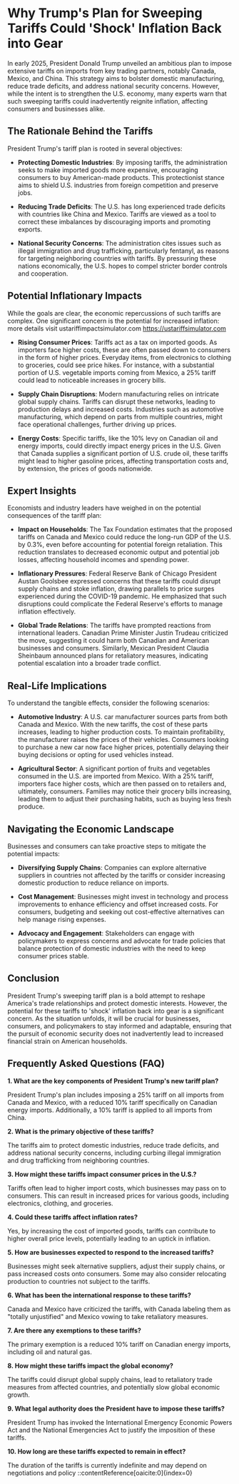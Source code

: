 # Why Trump's Plan for Sweeping Tariffs Could 'Shock' Inflation Back into Gear

In early 2025, President Donald Trump unveiled an ambitious plan to impose extensive tariffs on imports from key trading partners, notably Canada, Mexico, and China. This strategy aims to bolster domestic manufacturing, reduce trade deficits, and address national security concerns. However, while the intent is to strengthen the U.S. economy, many experts warn that such sweeping tariffs could inadvertently reignite inflation, affecting consumers and businesses alike.

## The Rationale Behind the Tariffs

President Trump's tariff plan is rooted in several objectives:

- **Protecting Domestic Industries**: By imposing tariffs, the administration seeks to make imported goods more expensive, encouraging consumers to buy American-made products. This protectionist stance aims to shield U.S. industries from foreign competition and preserve jobs.

- **Reducing Trade Deficits**: The U.S. has long experienced trade deficits with countries like China and Mexico. Tariffs are viewed as a tool to correct these imbalances by discouraging imports and promoting exports.

- **National Security Concerns**: The administration cites issues such as illegal immigration and drug trafficking, particularly fentanyl, as reasons for targeting neighboring countries with tariffs. By pressuring these nations economically, the U.S. hopes to compel stricter border controls and cooperation.

## Potential Inflationary Impacts

While the goals are clear, the economic repercussions of such tariffs are complex. One significant concern is the potential for increased inflation: more details visit ustariffimpactsimulator.com
https://ustariffsimulator.com

- **Rising Consumer Prices**: Tariffs act as a tax on imported goods. As importers face higher costs, these are often passed down to consumers in the form of higher prices. Everyday items, from electronics to clothing to groceries, could see price hikes. For instance, with a substantial portion of U.S. vegetable imports coming from Mexico, a 25% tariff could lead to noticeable increases in grocery bills.

- **Supply Chain Disruptions**: Modern manufacturing relies on intricate global supply chains. Tariffs can disrupt these networks, leading to production delays and increased costs. Industries such as automotive manufacturing, which depend on parts from multiple countries, might face operational challenges, further driving up prices.

- **Energy Costs**: Specific tariffs, like the 10% levy on Canadian oil and energy imports, could directly impact energy prices in the U.S. Given that Canada supplies a significant portion of U.S. crude oil, these tariffs might lead to higher gasoline prices, affecting transportation costs and, by extension, the prices of goods nationwide.

## Expert Insights

Economists and industry leaders have weighed in on the potential consequences of the tariff plan:

- **Impact on Households**: The Tax Foundation estimates that the proposed tariffs on Canada and Mexico could reduce the long-run GDP of the U.S. by 0.3%, even before accounting for potential foreign retaliation. This reduction translates to decreased economic output and potential job losses, affecting household incomes and spending power.

- **Inflationary Pressures**: Federal Reserve Bank of Chicago President Austan Goolsbee expressed concerns that these tariffs could disrupt supply chains and stoke inflation, drawing parallels to price surges experienced during the COVID-19 pandemic. He emphasized that such disruptions could complicate the Federal Reserve's efforts to manage inflation effectively.

- **Global Trade Relations**: The tariffs have prompted reactions from international leaders. Canadian Prime Minister Justin Trudeau criticized the move, suggesting it could harm both Canadian and American businesses and consumers. Similarly, Mexican President Claudia Sheinbaum announced plans for retaliatory measures, indicating potential escalation into a broader trade conflict.

## Real-Life Implications

To understand the tangible effects, consider the following scenarios:

- **Automotive Industry**: A U.S. car manufacturer sources parts from both Canada and Mexico. With the new tariffs, the cost of these parts increases, leading to higher production costs. To maintain profitability, the manufacturer raises the prices of their vehicles. Consumers looking to purchase a new car now face higher prices, potentially delaying their buying decisions or opting for used vehicles instead.

- **Agricultural Sector**: A significant portion of fruits and vegetables consumed in the U.S. are imported from Mexico. With a 25% tariff, importers face higher costs, which are then passed on to retailers and, ultimately, consumers. Families may notice their grocery bills increasing, leading them to adjust their purchasing habits, such as buying less fresh produce.

## Navigating the Economic Landscape

Businesses and consumers can take proactive steps to mitigate the potential impacts:

- **Diversifying Supply Chains**: Companies can explore alternative suppliers in countries not affected by the tariffs or consider increasing domestic production to reduce reliance on imports.

- **Cost Management**: Businesses might invest in technology and process improvements to enhance efficiency and offset increased costs. For consumers, budgeting and seeking out cost-effective alternatives can help manage rising expenses.

- **Advocacy and Engagement**: Stakeholders can engage with policymakers to express concerns and advocate for trade policies that balance protection of domestic industries with the need to keep consumer prices stable.

## Conclusion

President Trump's sweeping tariff plan is a bold attempt to reshape America's trade relationships and protect domestic interests. However, the potential for these tariffs to 'shock' inflation back into gear is a significant concern. As the situation unfolds, it will be crucial for businesses, consumers, and policymakers to stay informed and adaptable, ensuring that the pursuit of economic security does not inadvertently lead to increased financial strain on American households.

## Frequently Asked Questions (FAQ)

**1. What are the key components of President Trump's new tariff plan?**

President Trump's plan includes imposing a 25% tariff on all imports from Canada and Mexico, with a reduced 10% tariff specifically on Canadian energy imports. Additionally, a 10% tariff is applied to all imports from China.

**2. What is the primary objective of these tariffs?**

The tariffs aim to protect domestic industries, reduce trade deficits, and address national security concerns, including curbing illegal immigration and drug trafficking from neighboring countries.

**3. How might these tariffs impact consumer prices in the U.S.?**

Tariffs often lead to higher import costs, which businesses may pass on to consumers. This can result in increased prices for various goods, including electronics, clothing, and groceries.

**4. Could these tariffs affect inflation rates?**

Yes, by increasing the cost of imported goods, tariffs can contribute to higher overall price levels, potentially leading to an uptick in inflation.

**5. How are businesses expected to respond to the increased tariffs?**

Businesses might seek alternative suppliers, adjust their supply chains, or pass increased costs onto consumers. Some may also consider relocating production to countries not subject to the tariffs.

**6. What has been the international response to these tariffs?**

Canada and Mexico have criticized the tariffs, with Canada labeling them as "totally unjustified" and Mexico vowing to take retaliatory measures.

**7. Are there any exemptions to these tariffs?**

The primary exemption is a reduced 10% tariff on Canadian energy imports, including oil and natural gas.

**8. How might these tariffs impact the global economy?**

The tariffs could disrupt global supply chains, lead to retaliatory trade measures from affected countries, and potentially slow global economic growth.

**9. What legal authority does the President have to impose these tariffs?**

President Trump has invoked the International Emergency Economic Powers Act and the National Emergencies Act to justify the imposition of these tariffs.

**10. How long are these tariffs expected to remain in effect?**

The duration of the tariffs is currently indefinite and may depend on negotiations and policy
::contentReference[oaicite:0]{index=0}

 
